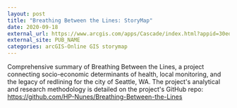 ```yaml
---
layout: post
title: "Breathing Between the Lines: StoryMap"
date: 2020-09-18
external_url: https://www.arcgis.com/apps/Cascade/index.html?appid=30ed983e06024f278aba835cc1287151
external_site: PUB_NAME
categories: arcGIS-Online GIS storymap 
---
```

Comprehensive summary of Breathing Between the Lines, a project connecting socio-economic determinants of health, local monitoring, and the legacy of redlining for the city of Seattle, WA. The project's analytical and research methodology is detailed on the project's GitHub repo: https://github.com/HP-Nunes/Breathing-Between-the-Lines